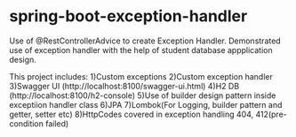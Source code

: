 # spring-boot-exception-handler
Use of @RestControllerAdvice to create Exception Handler.
Demonstrated use of exception handler with the help of student database appplication design.

This project includes:
1)Custom exceptions
2)Custom exception handler
3)Swagger UI (http://localhost:8100/swagger-ui.html)
4)H2 DB (http://localhost:8100/h2-console)
5)Use of builder design pattern inside exceptiion handler class
6)JPA
7)Lombok(For Logging, builder pattern and getter, setter etc)
8)HttpCodes covered in exception handling 404, 412(pre-condition failed)


